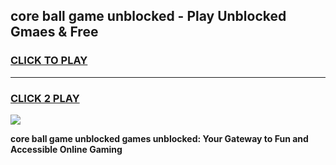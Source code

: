 
## core ball game unblocked - Play Unblocked Gmaes & Free
<h3>
<a href="https://premium.freeplayer.one?title=core_ball_game_unblocked&ref=19F">CLICK TO PLAY</a></h3>
<hr>

<h3>
<a href="https://premium.freeplayer.one?title=core_ball_game_unblocked&ref=19F">CLICK 2 PLAY</a>
  
</h3>

<a href="https://premium.freeplayer.one?title=core_ball_game_unblocked&ref=19F/"><img src="https://clearcache.store/games.png"></a>


**core ball game unblocked games unblocked: Your Gateway to Fun and Accessible Online Gaming**
